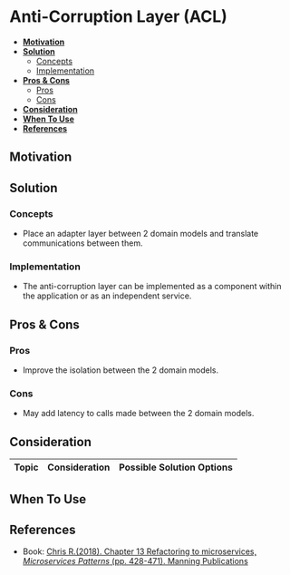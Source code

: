 # Anti-Corruption Layer (ACL)

- [**Motivation**](#motivation)
- [**Solution**](#solution)
   - [Concepts](#concepts)
   - [Implementation](#implementation)
- [**Pros & Cons**](#pros--cons)
   - [Pros](#pros)
   - [Cons](#cons)
- [**Consideration**](#consideration)
- [**When To Use**](#when-to-use)
- [**References**](#references)

## Motivation

## Solution
### Concepts
- Place an adapter layer between 2 domain models and translate communications between them.

### Implementation
- The anti-corruption layer can be implemented as a component within the application or as an independent service.

## Pros & Cons
### Pros
- Improve the isolation between the 2 domain models.

### Cons
- May add latency to calls made between the 2 domain models.

## Consideration
| Topic | Consideration | Possible Solution Options |
|----|-----|-----|

## When To Use

## References
- Book: [Chris R.(2018). Chapter 13 Refactoring to microservices, *Microservices Patterns* (pp. 428-471). Manning Publications](https://www.manning.com/books/microservices-patterns)
